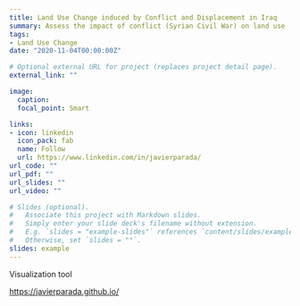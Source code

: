 ```yaml
---
title: Land Use Change induced by Conflict and Displacement in Iraq
summary: Assess the impact of conflict (Syrian Civil War) on land use
tags:
- Land Use Change
date: "2020-11-04T00:00:00Z"

# Optional external URL for project (replaces project detail page).
external_link: ""

image:
  caption: 
  focal_point: Smart

links:
- icon: linkedin
  icon_pack: fab
  name: Follow
  url: https://www.linkedin.com/in/javierparada/
url_code: ""
url_pdf: ""
url_slides: ""
url_video: ""

# Slides (optional).
#   Associate this project with Markdown slides.
#   Simply enter your slide deck's filename without extension.
#   E.g. `slides = "example-slides"` references `content/slides/example-slides.md`.
#   Otherwise, set `slides = ""`.
slides: example
---
```


Visualization tool

https://javierparada.github.io/ 

